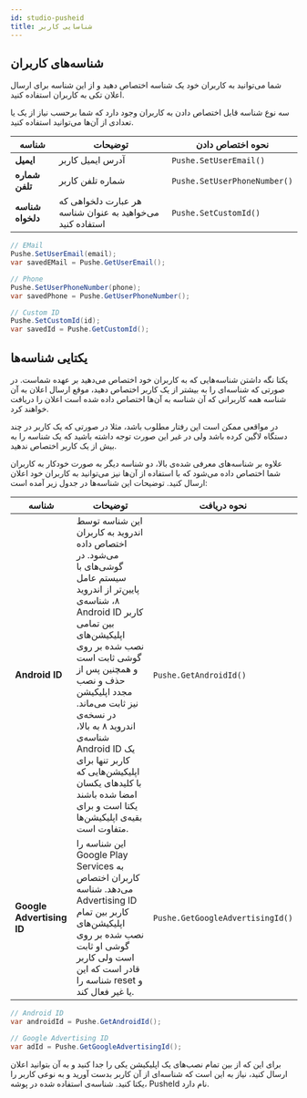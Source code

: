 ```yaml
---
id: studio-pusheid
title: شناسایی کاربر
---
```


## شناسه‌های کاربران

شما می‌توانید به کاربران خود یک شناسه اختصاص دهید و از این شناسه برای ارسال اعلان تکی به کاربران استفاده کنید.

سه نوع شناسه قابل اختصاص دادن به کاربران وجود دارد که شما برحسب نیاز از یک یا تعدادی از آن‌ها می‌توانید استفاده کنید.

شناسه|توضیحات|نحوه اختصاص دادن
------------|-------------| --------------
**ایمیل**| آدرس ایمیل کاربر |‌`Pushe.SetUserEmail()`
**شماره تلفن**| شماره تلفن کاربر |‌`Pushe.SetUserPhoneNumber()`
**شناسه دلخواه**| هر عبارت دلخواهی که می‌خواهید به عنوان شناسه استفاده کنید | ‍`Pushe.SetCustomId()`


```java
// EMail
Pushe.SetUserEmail(email);
var savedEMail = Pushe.GetUserEmail();

// Phone
Pushe.SetUserPhoneNumber(phone);
var savedPhone = Pushe.GetUserPhoneNumber();

// Custom ID
Pushe.SetCustomId(id);
var savedId = Pushe.GetCustomId();

```

## یکتایی شناسه‌ها

 یکتا نگه داشتن شناسه‌هایی که به کاربران خود اختصاص می‌دهید بر عهده شماست.
در صورتی که شناسه‌ای را به بیشتر از یک کاربر اختصاص دهید، موقع ارسال اعلان به آن شناسه همه کاربرانی که آن شناسه به آن‌ها اختصاص داده شده است اعلان را دریافت خواهند کرد.

در مواقعی ممکن است این رفتار مطلوب باشد، مثلا در صورتی که یک کاربر در چند دستگاه لاگین کرده باشد ولی در غیر این صورت توجه داشته باشید که یک شناسه را به بیش از یک کاربر اختصاص ندهید.


علاوه بر شناسه‌های معرفی شده‌ی بالا، دو شناسه دیگر به صورت خودکار به کاربران شما اختصاص داده می‌شود که با استفاده از آن‌ها نیز می‌توانید به کاربران خود اعلان ارسال کنید.
توضیحات این شناسه‌ها در جدول زیر آمده است:

    
شناسه|توضیحات|نحوه دریافت
------------|-------------| --------------
**Android ID**| این شناسه توسط اندروید به کاربران اختصاص داده می‌شود. در گوشی‌های با سیستم عامل پایین‌تر از اندروید ۸، شناسه‌ی Android ID کاربر بین تمامی اپلیکیشن‌های نصب شده بر روی گوشی ثابت است و همچنین پس از حذف و نصب مجدد اپلیکیشن نیز ثابت می‌ماند. در نسخه‌ی اندروید ۸ به بالا، شناسه‌ی Android ID یک کاربر تنها برای اپلیکیشن‌هایی که با کلید‌های یکسان امضا شده باشند یکتا است و برای بقیه‌ی اپلیکیشن‌ها متفاوت است. |‌`Pushe.GetAndroidId()`
**Google Advertising ID**| این شناسه را Google Play Services به کاربران اختصاص می‌دهد. شناسه Advertising ID کاربر بین تمام اپلیکیشن‌های نصب شده بر روی گوشی او ثابت است ولی کاربر قادر است که این شناسه را reset  و یا غیر فعال کند. |‌`Pushe.GetGoogleAdvertisingId()`

```java
// Android ID
var androidId = Pushe.GetAndroidId();

// Google Advertising ID
var adId = Pushe.GetGoogleAdvertisingId();
```
برای این که از بین تمام نصب‌های یک اپلیکیشن یکی را جدا کنید و به آن بتوانید اعلان ارسال کنید، نیاز به این است که شناسه‌ای از آن کاربر بدست آورید و به‌ نوعی کاربر را یکتا کنید. شناسه‌ی استفاده شده در پوشه، PusheId نام‌ دارد.

